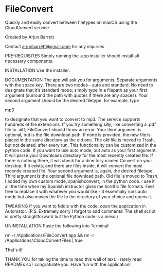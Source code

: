 # FileConvert
Quickly and easily convert between filetypes on macOS using the CloudConvert service

Created by Arjun Barrett

Contact arjunbarrett@gmail.com for any inquiries.


PRE-REQUISITES
Simply running the .app installer should install all necessary components.


INSTALLATION
Use the installer.


DOCUMENTATION
The app will ask you for arguments. Separate arguments with the space key. There are two modes - auto and standard. No need to designate that it’s standard mode; simply type in a filepath as your first argument (surround the path with quotes if there are any spaces). Your second argument should be the desired filetype. for example, type

mp3

to designate that you want to convert to mp3. The service supports hundreds of file extensions. If you try something silly, like converting a .pdf file to .aiff, FileConvert should throw an error. Your third argument is optional, but is the file download path. If none is provided, the new file is placed in the same directory as the old one. The old file is moved to Trash, but not deleted, after every run. This functionality can be customized in the python code.
If you want to use auto mode, put auto as your first argument. It will parse your Downloads directory for the most recently created file. If there is nothing there, it will check for a directory named Convert on your desktop. If it exists, and there are files inside, it will convert the most recently created file. Your second argument is, again, the desired filetype. Third argument is the optional file download path. Old file is moved to Trash.
I added my own custom mode, spanishconvert, in the python code. I use it all the time when my Spanish instructor gives me horrific file formats. Feel free to replace it with whatever you would like - it essentially runs auto mode but also moves the file to the directory of your choice and opens it.


TWEAKING
If you want to fiddle with the code, open the application in Automator. (P.S. Extremely sorry I forgot to add comments! The shell script is pretty straightforward but the Python code is a mess.)


UNINSTALLATION
Paste the following into Terminal:

rm -r /Applications/FileConvert.app && rm -r /Applications/.CloudConvertFiles | true

That's it!


THANK YOU
for taking the time to read this wall of text. I rarely read READMEs so I congratulate you. Have fun with the application!
